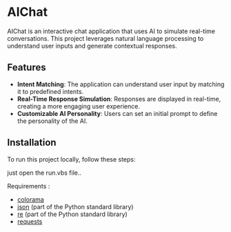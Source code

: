 # AIChat

AIChat is an interactive chat application that uses AI to simulate real-time conversations. This project leverages natural language processing to understand user inputs and generate contextual responses.

## Features

- **Intent Matching**: The application can understand user input by matching it to predefined intents.
- **Real-Time Response Simulation**: Responses are displayed in real-time, creating a more engaging user experience.
- **Customizable AI Personality**: Users can set an initial prompt to define the personality of the AI.

## Installation

To run this project locally, follow these steps:

just open the run.vbs file.. 

Requirements :
- [colorama](https://pypi.org/project/colorama/)
- [json](https://docs.python.org/3/library/json.html) (part of the Python standard library)
- [re](https://docs.python.org/3/library/re.html) (part of the Python standard library)
- [requests](https://pypi.org/project/requests/)
